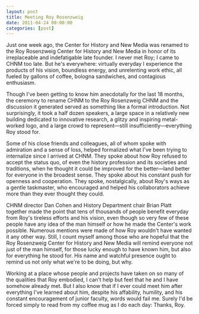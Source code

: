 ```yaml
---
layout: post
title: Meeting Roy Rosenzweig
date: 2011-04-24 00:00:00
categories: [post]
---
```


Just one week ago, the Center for History and New Media was renamed to the Roy Rosenzweig Center for History and New Media in honor of its irreplaceable and indefatigable late founder. I never met Roy; I came to CHNM too late. But he's everywhere: virtually everyday I experience the products of his vision, boundless energy, and unrelenting work ethic, all fueled by gallons of coffee, bologna sandwiches, and contagious enthusiasm.

Though I've been getting to know him anecdotally for the last 18 months, the ceremony to rename CHNM to the Roy Rosenzweig CHNM and the discussion it generated served as something like a formal introduction. Not surprisingly, it took a half dozen speakers, a large space in a relatively new building dedicated to innovative research, a glitzy and inspiring metal-worked logo, and a large crowd to represent&mdash;still insufficiently&mdash;everything Roy stood for. 

Some of his close friends and colleagues, all of whom spoke with admiration and a sense of loss, helped formalized what I've been trying to internalize since I arrived at CHNM. They spoke about how Roy refused to accept the status quo, of even the history profession and its societies and traditions, when he thought it could be improved for the better&mdash;land better for everyone in the broadest sense. They spoke about his constant push for openness and cooperation. They spoke, nostalgically, about Roy's ways as a gentle taskmaster, who encouraged and helped his collaborators achieve more than they ever thought they could. 

CHNM director Dan Cohen and History Department chair Brian Platt together made the point that tens of thousands of people benefit everyday from Roy's tireless efforts and his vision, even though so very few of these people have any idea of the man himself or how he made the Center's work possible. Numerous mentions were made of how Roy wouldn't have wanted it any other way. Still, I count myself among those who are hopeful that the Roy Rosenzweig Center for History and New Media will remind everyone not just of the man himself, for those lucky enough to have known him, but also for everything he stood for. His name and watchful presence ought to remind us not only what we're to be doing, but why.

Working at a place whose people and projects have taken on so many of the qualities that Roy embodied, I can't help but feel that he and I have somehow already met. But I also know that if I ever could meet him after everything I've learned about him, despite his affability, humility, and his constant encouragement of junior faculty, words would fail me. Surely I'd be forced simply to read from my coffee mug as I do each day: Thanks, Roy.
